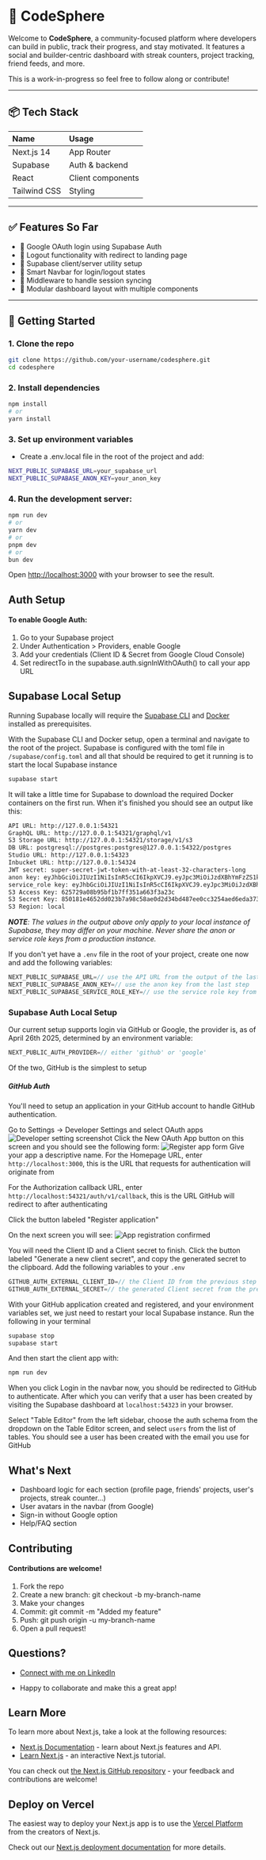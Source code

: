# 🧠 CodeSphere

Welcome to **CodeSphere**, a community-focused platform where developers can build in public, track their progress, and stay motivated. It features a social and builder-centric dashboard with streak counters, project tracking, friend feeds, and more.

This is a work-in-progress so feel free to follow along or contribute!

---

## 📦 Tech Stack

| Name | Usage | 
| :--- | :--- | 
| Next.js 14 | App Router |
| Supabase | Auth & backend |
| React | Client components | 
| Tailwind CSS | Styling | 

---

## ✅ Features So Far

- 🔐 Google OAuth login using Supabase Auth
- 🚪 Logout functionality with redirect to landing page
- 🧠 Supabase client/server utility setup
- 🧭 Smart Navbar for login/logout states
- 🔄 Middleware to handle session syncing
- 🧩 Modular dashboard layout with multiple components

---

## 🚀 Getting Started

### 1. Clone the repo

```bash
git clone https://github.com/your-username/codesphere.git
cd codesphere
```
### 2. Install dependencies 

```bash
npm install
# or
yarn install
```
### 3. Set up environment variables
- Create a .env.local file in the root of the project and add:
```bash
NEXT_PUBLIC_SUPABASE_URL=your_supabase_url
NEXT_PUBLIC_SUPABASE_ANON_KEY=your_anon_key
```
### 4. Run the development server:

```bash
npm run dev
# or
yarn dev
# or
pnpm dev
# or
bun dev
```

Open [http://localhost:3000](http://localhost:3000) with your browser to see the result.

## Auth Setup
#### To enable Google Auth:
1. Go to your Supabase project
2. Under Authentication > Providers, enable Google
3. Add your credentials (Client ID & Secret from Google Cloud Console)
4. Set redirectTo in the supabase.auth.signInWithOAuth() to call your app URL

## Supabase Local Setup
Running Supabase locally will require the [Supabase CLI](https://supabase.com/docs/guides/local-development?queryGroups=package-manager&package-manager=npm) and [Docker](https://docs.docker.com/engine/install/) installed as prerequisites.

With the Supabase CLI and Docker setup, open a terminal and navigate to the root of the project. Supabase is configured with the toml file in `/supabase/config.toml` and all that should be required to get it running is to start the local Supabase instance

```bash
supabase start
```

It will take a little time for Supabase to download the required Docker containers on the first run. When it's finished you should see an output like this:

```bash
API URL: http://127.0.0.1:54321
GraphQL URL: http://127.0.0.1:54321/graphql/v1
S3 Storage URL: http://127.0.0.1:54321/storage/v1/s3
DB URL: postgresql://postgres:postgres@127.0.0.1:54322/postgres
Studio URL: http://127.0.0.1:54323
Inbucket URL: http://127.0.0.1:54324
JWT secret: super-secret-jwt-token-with-at-least-32-characters-long
anon key: eyJhbGciOiJIUzI1NiIsInR5cCI6IkpXVCJ9.eyJpc3MiOiJzdXBhYmFzZS1kZW1vIiwicm9sZSI6ImFub24iLCJleHAiOjE5ODM4MTI5OTZ9.CRXP1A7WOeoJeXxjNni43kdQwgnWNReilDMblYTn_I0
service_role key: eyJhbGciOiJIUzI1NiIsInR5cCI6IkpXVCJ9.eyJpc3MiOiJzdXBhYmFzZS1kZW1vIiwicm9sZSI6InNlcnZpY2Vfcm9sZSIsImV4cCI6MTk4MzgxMjk5Nn0.EGIM96RAZx35lJzdJsyH-qQwv8Hdp7fsn3W0YpN81IU
S3 Access Key: 625729a08b95bf1b7ff351a663f3a23c
S3 Secret Key: 850181e4652dd023b7a98c58ae0d2d34bd487ee0cc3254aed6eda37307425907
S3 Region: local

```

***NOTE**: The values in the output above only apply to your local instance of Supabase, they may differ on your machine. Never share the anon or service role keys from a production instance.*

If you don't yet have a `.env` file in the root of your project, create one now and add the following variables:
```typescript
NEXT_PUBLIC_SUPABASE_URL=// use the API URL from the output of the last step
NEXT_PUBLIC_SUPABASE_ANON_KEY=// use the anon key from the last step
NEXT_PUBLIC_SUPABASE_SERVICE_ROLE_KEY=// use the service role key from last step
```

### Supabase Auth Local Setup
Our current setup supports login via GitHub or Google, the provider is, as of April 26th 2025, determined by an environment variable:
```typescript
NEXT_PUBLIC_AUTH_PROVIDER=// either 'github' or 'google'
```

Of the two, GitHub is the simplest to setup

##### GitHub Auth
You'll need to setup an application in your GitHub account to handle GitHub authentication.

Go to Settings -> Developer Settings and select OAuth apps
![Developer setting screenshot](docs/oathapps.png)
Click the New OAuth App button on this screen and you should see the following form:
![Register app form](docs/registerapp.png)
Give your app a descriptive name. For the Homepage URL, enter `http://localhost:3000`, this is the URL that requests for authentication will originate from

For the Authorization callback URL, enter `http://localhost:54321/auth/v1/callback`, this is the URL GitHub will redirect to after authenticating

Click the button labeled "Register application"

On the next screen you will see:
![App registration confirmed](docs/appregistered.png)

You will need the Client ID and a Client secret to finish. Click the button labeled "Generate a new client secret", and copy the generated secret to the clipboard. Add the following variables to your `.env`

```typescript
GITHUB_AUTH_EXTERNAL_CLIENT_ID=// the Client ID from the previous step
GITHUB_AUTH_EXTERNAL_SECRET=// the generated Client secret from the previous step
```

With your GitHub application created and registered, and your environment variables set, we just need to restart your local Supabase instance. Run the following in your terminal
```bash
supabase stop
supabase start
```

And then start the client app with:
```bash
npm run dev
```

When you click Login in the navbar now, you should be redirected to GitHub to authenticate. After which you can verify that a user has been created by visiting the Supabase dashboard at `localhost:54323` in your browser.

Select "Table Editor" from the left sidebar, choose the auth schema from the dropdown on the Table Editor screen, and select `users` from the list of tables. You should see a user has been created with the email you use for GitHub
## What's Next
- Dashboard logic for each section (profile page, friends' projects, user's projects, streak counter...)
- User avatars in the navbar (from Google)
- Sign-in without Google option
- Help/FAQ section

## Contributing 
#### Contributions are welcome!

1. Fork the repo
2. Create a new branch: git checkout -b my-branch-name
3. Make your changes
4. Commit: git commit -m "Added my feature"
5. Push: git push origin -u my-branch-name
6. Open a pull request!

## Questions?
- [Connect with me on LinkedIn](https://www.linkedin.com/in/christinmartin)

- Happy to collaborate and make this a great app!


## Learn More

To learn more about Next.js, take a look at the following resources:

- [Next.js Documentation](https://nextjs.org/docs) - learn about Next.js features and API.
- [Learn Next.js](https://nextjs.org/learn) - an interactive Next.js tutorial.

You can check out [the Next.js GitHub repository](https://github.com/vercel/next.js) - your feedback and contributions are welcome!

## Deploy on Vercel

The easiest way to deploy your Next.js app is to use the [Vercel Platform](https://vercel.com/new?utm_medium=default-template&filter=next.js&utm_source=create-next-app&utm_campaign=create-next-app-readme) from the creators of Next.js.

Check out our [Next.js deployment documentation](https://nextjs.org/docs/app/building-your-application/deploying) for more details.


